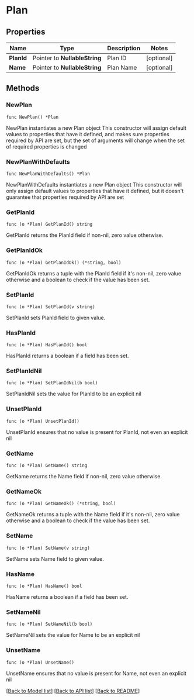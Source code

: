 # Plan

## Properties

Name | Type | Description | Notes
------------ | ------------- | ------------- | -------------
**PlanId** | Pointer to **NullableString** | Plan ID | [optional] 
**Name** | Pointer to **NullableString** | Plan Name | [optional] 

## Methods

### NewPlan

`func NewPlan() *Plan`

NewPlan instantiates a new Plan object
This constructor will assign default values to properties that have it defined,
and makes sure properties required by API are set, but the set of arguments
will change when the set of required properties is changed

### NewPlanWithDefaults

`func NewPlanWithDefaults() *Plan`

NewPlanWithDefaults instantiates a new Plan object
This constructor will only assign default values to properties that have it defined,
but it doesn't guarantee that properties required by API are set

### GetPlanId

`func (o *Plan) GetPlanId() string`

GetPlanId returns the PlanId field if non-nil, zero value otherwise.

### GetPlanIdOk

`func (o *Plan) GetPlanIdOk() (*string, bool)`

GetPlanIdOk returns a tuple with the PlanId field if it's non-nil, zero value otherwise
and a boolean to check if the value has been set.

### SetPlanId

`func (o *Plan) SetPlanId(v string)`

SetPlanId sets PlanId field to given value.

### HasPlanId

`func (o *Plan) HasPlanId() bool`

HasPlanId returns a boolean if a field has been set.

### SetPlanIdNil

`func (o *Plan) SetPlanIdNil(b bool)`

 SetPlanIdNil sets the value for PlanId to be an explicit nil

### UnsetPlanId
`func (o *Plan) UnsetPlanId()`

UnsetPlanId ensures that no value is present for PlanId, not even an explicit nil
### GetName

`func (o *Plan) GetName() string`

GetName returns the Name field if non-nil, zero value otherwise.

### GetNameOk

`func (o *Plan) GetNameOk() (*string, bool)`

GetNameOk returns a tuple with the Name field if it's non-nil, zero value otherwise
and a boolean to check if the value has been set.

### SetName

`func (o *Plan) SetName(v string)`

SetName sets Name field to given value.

### HasName

`func (o *Plan) HasName() bool`

HasName returns a boolean if a field has been set.

### SetNameNil

`func (o *Plan) SetNameNil(b bool)`

 SetNameNil sets the value for Name to be an explicit nil

### UnsetName
`func (o *Plan) UnsetName()`

UnsetName ensures that no value is present for Name, not even an explicit nil

[[Back to Model list]](../README.md#documentation-for-models) [[Back to API list]](../README.md#documentation-for-api-endpoints) [[Back to README]](../README.md)



